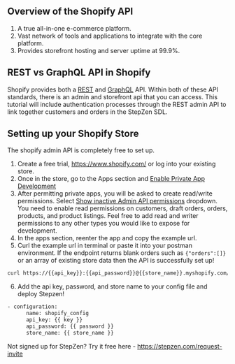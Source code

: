 ## Overview of the Shopify API <a name="context"></a>

1. A true all-in-one e-commerce platform.
2. Vast network of tools and applications to integrate with the core platform.
3. Provides storefront hosting and server uptime at 99.9%.

## REST vs GraphQL API in Shopify <a name="context"></a>

Shopify provides both a <a href="https://shopify.dev/docs/admin-api/rest/reference" name="context">REST</a> and <a href="https://shopify.dev/docs/admin-api/graphql/reference" name="context">GraphQL</a> API.  Within both of these API standards, there is an admin and storefront api that you can access. This tutorial will include authentication processes through the REST admin API to link together customers and orders in the StepZen SDL.

## Setting up your Shopify Store

The shopify admin API is completely free to set up.

1. Create a free trial, https://www.shopify.com/ or log into your existing store.
2. Once in the store, go to the Apps section and <ins>Enable Private App Development</ins>
3. After permitting private apps, you will be asked to create read/write permissions. Select <ins>Show inactive Admin API permissions</ins> dropdown. You need to enable read permissions on customers, draft orders, orders, products, and product listings.  Feel free to add read and writer permissions to any other types you would like to expose for development.
4. In the apps section, reenter the app and copy the example url.
5. Curl the example url in terminal or paste it into your postman environment. If the endpoint returns blank orders such as `{"orders":[]}` or an array of existing store data then the API is successfully set up!
```bash
curl https://{{api_key}}:{{api_password}}@{{store_name}}.myshopify.com/admin/api/2021-01/orders.json
```
6. Add the api key, password, and store name to your config file and deploy Stepzen!
```bash
- configuration:
      name: shopify_config
      api_key: {{ key }}
      api_password: {{ password }}
      store_name: {{ store_name }}
```

Not signed up for StepZen? Try it free here - https://stepzen.com/request-invite